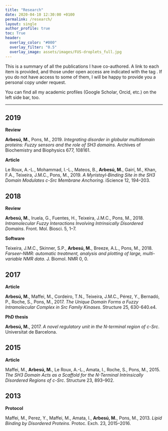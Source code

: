 ```yaml
---
title: "Research"
date: 2020-04-10 12:30:00 +0100
permalink: /research/
layout: single
author_profile: true
toc: True
header:
  overlay_color: "#000"
  overlay_filter: "0.5"
  overlay_image: assets/images/FUS-droplets_full.jpg
---
```


This is a summary of all the publications I have co-authored.
A link to each item is provided, and those under open access are indicated with the tag <i class="ai ai-open-access ai-1x"></i>. If you do not have access to some of them, I will be happy to provide you a personal copy under request.

You can find all my academic profiles (Google Scholar, Orcid, etc.) on the left side bar, too.

---

## 2019

**Review**

**Arbesú, M.**, Pons, M., 2019. *Integrating disorder in globular multidomain
proteins: Fuzzy sensors and the role of SH3 domains.* Archives of Biochemistry
and Biophysics 677, 108161.

[<i class="ai ai-doi ai-2x"></i>](https://doi.org/10.1016/j.abb.2019.108161)

**Article**

Le Roux, A.-L., Mohammad, I.-L., Mateos, B., **Arbesú, M.**, Gairí, M., Khan,
F.A., Teixeira, J.M.C., Pons, M., 2019. *A Myristoyl-Binding Site in the SH3
Domain Modulates c-Src Membrane Anchoring*. iScience 12, 194–203.

[<i class="ai ai-doi ai-2x"></i>](https://doi.org/10.1016/j.isci.2019.01.010)<i class="ai ai-open-access ai-2x"></i>

## 2018

**Review**

**Arbesú, M.**, Iruela, G., Fuentes, H., Teixeira, J.M.C., Pons, M., 2018.
*Intramolecular Fuzzy Interactions Involving Intrinsically Disordered Domains*.
Front. Mol. Biosci. 5, 1–7.

[<i class="ai ai-doi ai-2x"></i>](https://doi.org/10.3389/fmolb.2018.00039)<i class="ai ai-open-access ai-2x"></i>

**Software**

Teixeira, J.M.C., Skinner, S.P., **Arbesú, M.**, Breeze, A.L., Pons, M., 2018.
*Farseer-NMR: automatic treatment, analysis and plotting of large, 
multi-variable NMR data*. J. Biomol. NMR 0, 0.

[<i class="ai ai-doi ai-2x"></i>](https://doi.org/10.1007/s10858-018-0182-5)<i class="ai ai-open-access ai-2x"></i>
[<i class="fab fa-github fa-2x"></i>](https://github.com/Farseer-NMR/FarSeer-NMR)

## 2017

**Article**

**Arbesú, M.**, Maffei, M., Cordeiro, T.N., Teixeira, J.M.C., Pérez, Y.,
Bernadó, P., Roche, S., Pons, M., 2017. *The Unique Domain Forms a Fuzzy
Intramolecular Complex in Src Family Kinases*. Structure 25, 630-640.e4.

[<i class="ai ai-doi ai-2x"></i>](http://hdl.handle.net/2445/122264)<i class="ai ai-open-access ai-2x"></i>

**PhD thesis**

**Arbesú, M.**, 2017. *A novel regulatory unit in the N-terminal region of c-Src*. Universitat de Barcelona.

[<i class="ai ai-doi ai-2x"></i>](https://doi.org/10.1016/j.str.2017.02.011)<i class="ai ai-open-access ai-2x"></i>

## 2015

**Article**

Maffei, M., **Arbesú, M.**, Le Roux, A.-L., Amata, I., Roche, S., Pons, M., 2015. *The SH3 Domain Acts as a Scaffold for the N-Terminal Intrinsically
Disordered Regions of c-Src*. Structure 23, 893–902.

[<i class="ai ai-doi ai-2x"></i>](https://doi.org/10.1016/j.str.2015.03.009)<i class="ai ai-open-access ai-2x"></i>

## 2013

**Protocol**

Maffei, M., Perez, Y., Maffei, M., Amata, I., **Arbesú, M.**, Pons, M., 2013.
*Lipid Binding by Disordered Proteins*. Protoc. Exch. 23, 2015–2016.

[<i class="ai ai-doi ai-2x"></i>](https://doi.org/10.1038/protex.2013.094)<i class="ai ai-open-access ai-2x"></i>
